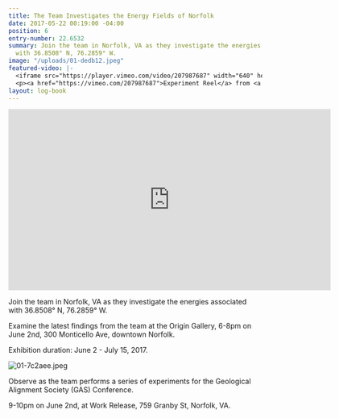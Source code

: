 ```yaml
---
title: The Team Investigates the Energy Fields of Norfolk
date: 2017-05-22 00:19:00 -04:00
position: 6
entry-number: 22.6532
summary: Join the team in Norfolk, VA as they investigate the energies associated
  with 36.8508° N, 76.2859° W.
image: "/uploads/01-dedb12.jpeg"
featured-video: |-
  <iframe src="https://player.vimeo.com/video/207987687" width="640" height="360" frameborder="0" webkitallowfullscreen mozallowfullscreen allowfullscreen></iframe>
  <p><a href="https://vimeo.com/207987687">Experiment Reel</a> from <a href="https://vimeo.com/user43661355">R&aacute;chel R&auml;der, C.I.</a> on <a href="https://vimeo.com">Vimeo</a>.</p>
layout: log-book
---
```


<iframe src="https://player.vimeo.com/video/207987687" width="640" height="360" frameborder="0" webkitallowfullscreen mozallowfullscreen allowfullscreen></iframe>

Join the team in Norfolk, VA as they investigate the energies associated with 36.8508° N, 76.2859° W.

Examine the latest findings from the team at the Origin Gallery, 6-8pm on June 2nd, 300 Monticello Ave, downtown Norfolk.

Exhibition duration: June 2 - July 15, 2017.

![01-7c2aee.jpeg](/uploads/01-7c2aee.jpeg)

Observe as the team performs a series of experiments for the Geological Alignment Society (GAS) Conference.

9-10pm on June 2nd, at Work Release, 759 Granby St, Norfolk, VA.